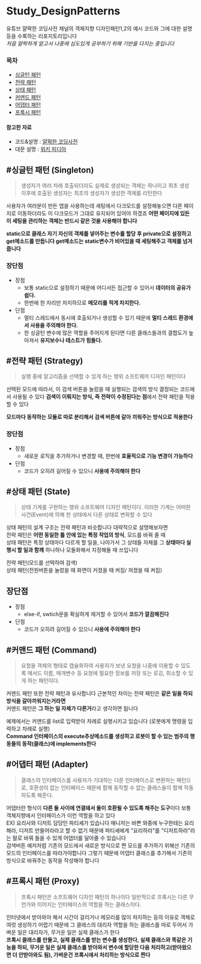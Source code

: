# Study_DesignPatterns
 유튜브 얄팍한 코딩사전 채널의 객체지향 디자인패턴1,2의 예시 코드와 그에 대한 설명 등을 수록하는 리포지토리입니다  
 *처음 얄팍하게 알고서 나중에 심도있게 공부하기 위해 기반을 다지는 중입니다*
 
### 목차
+ [싱글턴 패턴](#싱글턴-패턴-singleton)
+ [전략 패턴](#전략-패턴-strategy)
+ [상태 패턴](#상태-패턴-state)
+ [커맨드 패턴](#커맨드-패턴-command)
+ [어댑터 패턴](#어댑터-패턴-adapter)
+ [프록시 패턴](#프록시-패턴-proxy)

#### 참고한 자료
 + 코드&설명 : [얄팍한 코딩사전](https://www.youtube.com/c/%EC%96%84%ED%8C%8D%ED%95%9C%EC%BD%94%EB%94%A9%EC%82%AC%EC%A0%84)
 + 대문 설명 : [위키 피디아](https://ko.wikipedia.org/)
 
 

## #싱글턴 패턴 (Singleton)
> 생성자가 여러 차례 호출되더라도 실제로 생성되는 객체는 하나이고 최초 생성 이후에 호출된 생성자는 최초의 생성자가 생성한 객체를 리턴한다
  
사용자가 여러분이 만든 앱을 사용하는데 세팅에서 다크모드를 설정해놓으면 다른 페이지로 이동하더라도 이 다크모드가 그대로 유지되어 있어야 하겠죠 **어떤 페이지에 있든 이 세팅을 관리하는 객체는 반드시 같은 것을 사용해야 합니다**

**static으로 클래스 자기 자신의 객체를 넣어주는 변수를 할당 후 private으로 설정하고 get메소드를 만듭니다
get메소드는 static변수가 비어있을 때 세팅해주고 객체를 넘겨줍니다**

### 장단점
* 장점
  + 보통 static으로 설정하기 때문에 어디서든 접근할 수 있어서 **데이터의 공유가 쉽다.** 
  + 한번에 한 자리만 차지하므로 **메모리를 적게 차지한다.**
* 단점
  + 멀티 스레드에서 동시에 호출되거나 생성할 수 있기 때문에 **멀티 스레드 환경에서 사용을 주의해야 한다.** 
  + 한 싱글턴 변수에 많은 역할을 주어지게 된다면 다른 클래스들과의 결합도가 높아져서 **유지보수나 테스트가 힘들다.**



## #전략 패턴 (Strategy)
> 실행 중에 알고리즘을 선택할 수 있게 하는 행위 소프트웨어 디자인 패턴이다

선택된 모드에 따라서, 이 검색 버튼을 눌렀을 때 실행되는 검색의 방식 결정되는 코드에서 사용될 수 있다
**검색이 이뤄지는 방식, 즉 전략이 수정된다는 점**에서 전략 패턴을 적용할 수 있다

**모드마다 동작하는 모듈로 따로 분리해서 검색 버튼에 갈아 끼워주는 방식으로 적용한다**

### 장단점
* 장점
  + 새로운 로직을 추가하거나 변경할 때, 한번에 **효율적으로 기능 변경이 가능하다**
* 단점
  + 코드가 오히려 길어질 수 있으니 **사용에 주의해야 한다**
 
 
 ## #상태 패턴 (State)
>  상태 기계를 구현하는 행위 소프트웨어 디자인 패턴이다. 이러한 기계는 어떠한 사건(Event)에 의해 한 상태에서 다른 상태로 변화할 수 있다

상태 패턴의 설계 구조는 전략 패턴과 비슷합니다 대략적으로 설명해보자면  
전략 패턴은 **어떤 동일한 틀 안에 있는 특정 작업의 방식**, 모드를 바꿔 줄 때  
상태 패턴은 특정 상태마다 다르게 할 일을, 나아가서 그 상태들 자체를 그 **상태마다 실행시 할 일과 함께** 하나하나 모둘화해서 지정해둘 때 쓰입니다  
  
전략 패턴(모드를 선택하여 검색)  
상태 패턴(전원버튼을 눌렀을 때 화면이 커졌을 때 켜짐/ 꺼졌을 때 켜짐)  

## 장단점
* 장점
  + else-if, swtich문을 확실하게 제거할 수 있어서 **코드가 깔끔해진다**
* 단점
  + 코드가 오히려 길어질 수 있으니 **사용에 주의해야 한다**


## #커맨드 패턴 (Command)
> 요청을 객체의 형태로 캡슐화하여 사용자가 보낸 요청을 나중에 이용할 수 있도록 매서드 이름, 매개변수 등 요청에 필요한 정보를 저장 또는 로깅, 취소할 수 있게 하는 패턴이다.
   
커맨드 패턴 또한 전략 패턴과 유사합니다 근본적인 차이는 전략 패턴은 **같은 일을 하되 방식을 갈아끼워지는거라면**  
커맨드 패턴은 **그 하는 일 자체가 다른거**라고 생각하면 됩니다  
  
예제에서는 커맨드를 list로 입력받아 차례로 실행시키고 있습니다 (로봇에게 명령을 입력하고 차례로 실행)  
**Command 인터페이스의 execute추상메소드를 생성하고 로봇이 할 수 있는 범주의 행동들의 동작(클래스)에 implements한다**

## #어댑터 패턴 (Adapter)
> 클래스의 인터페이스를 사용자가 기대하는 다른 인터페이스로 변환하는 패턴으로, 호환성이 없는 인터페이스 때문에 함께 동작할 수 없는 클래스들이 함께 작동하도록 해준다.

어댑터란 형식이 **다른 둘 사이에 연결돼서 둘이 호환될 수 있도록 해주는 도구**이다 보통 객체지향에서 인터페이스가 이런 역할을 하고 있다  
<span style="background-color: #f6f8fa"> EX) 요리사와 디저트 담당인 파티셰가 있습니다 매니저는 바쁜 와중에 누구한테는 요리해라, 디저트 만들어라라고 할 수 없기 때문에 파티셰에게 "요리하라"를 "디저트하라"라는 말로 바꿔 들을 수 있게 어댑터를 달아줄 수 있습니다 </span>  
검색버튼 예저처럼 기존의 모드에서 새로운 방식으로 짠 모드를 추가하기 위해선 기존의 모드의 인터페이스를 따라가야합니다 그렇기 때문에 어댑터 클래스를 추가해서 기존의 방식으로 바꿔주는 동작을 작성해야 합니다

## #프록시 패턴 (Proxy)
> 프록시 패턴은 소프트웨어 디자인 패턴의 하나이다 일반적으로 프록시는 다른 무언가와 이어지는 인터페이스의 역할을 하는 클래스이다. 

인터넷에서 받아와야 해서 시간이 걸리거나 메모리를 많이 차지하는 등의 이유로 객체로 여럿 생성하기 어렵기 때문에 그 클래스의 대리자 역할을 하는 클래스를 따로 두어서 가벼운 일은 대리자가, 무거운 일은 실제 클래스가 한다  
**프록시 클래스를 만들고, 실제 클래스를 받는 변수를 생성한다, 실제 클래스와 똑같은 기능을 하되, 무거운 일은 실제 클래스를 받아와서 변수에 할당한 다음 처리하고(받아왔으면 더 안받아와도 됨), 가벼운건 프록시에서 처리하는 방식으로 짠다**

